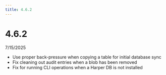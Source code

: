 ```yaml
---
title: 4.6.2
---
```


# 4.6.2

7/15/2025

- Use proper back-pressure when copying a table for initial database sync
- Fix cleaning out audit entries when a blob has been removed
- Fix for running CLI operations when a Harper DB is not installed
